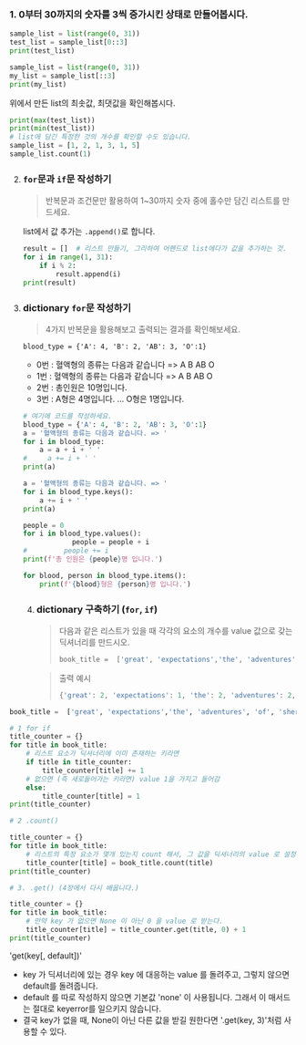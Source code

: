 ### 1. 0부터 30까지의 숫자를 3씩 증가시킨 상태로 만들어봅시다.

```python
sample_list = list(range(0, 31))
test_list = sample_list[0::3]
print(test_list)
```

```python
sample_list = list(range(0, 31))
my_list = sample_list[::3]
print(my_list)
```

위에서 만든 list의 최솟값, 최댓값을 확인해봅시다.

```python
print(max(test_list))
print(min(test_list))
# list에 담긴 특정한 것의 개수를 확인할 수도 있습니다.
sample_list = [1, 2, 1, 3, 1, 5]
sample_list.count(1)
```

2. ### `for`문과 `if`문 작성하기

   > 반복문과 조건문만 활용하여 1~30까지 숫자 중에 홀수만 담긴 리스트를 만드세요.

   list에서 값 추가는 `.append()`로 합니다.

   ```python
   result = []  # 리스트 만들기, 그리하여 어펜드로 list에다가 값을 추가하는 것.
   for i in range(1, 31):    
       if i % 2:
           result.append(i)
   print(result)
   ```

   

3. ###  dictionary `for`문 작성하기

   > 4가지 반복문을 활용해보고 출력되는 결과를 확인해보세요.

   ```
   blood_type = {'A': 4, 'B': 2, 'AB': 3, 'O':1}
   ```

   - 0번 : 혈액형의 종류는 다음과 같습니다 => A B AB O
   - 1번 : 혈액형의 종류는 다음과 같습니다 => A B AB O
   - 2번 : 총인원은 10명입니다.
   - 3번 : A형은 4명입니다. ... O형은 1명입니다.

   ```python
   # 여기에 코드를 작성하세요.
   blood_type = {'A': 4, 'B': 2, 'AB': 3, 'O':1}
   a = '혈액형의 종류는 다음과 같습니다. => '
   for i in blood_type:
       a = a + i + ' '
   #     a += i + ' '
   print(a)
   ```

   ```python
   a = '혈액형의 종류는 다음과 같습니다. => '
   for i in blood_type.keys():
       a += i + ' '
   print(a)
   ```

   ```python
   people = 0
   for i in blood_type.values():
               people = people + i
   #         people += i
   print(f'총 인원은 {people}명 입니다.')
   ```

   ```python
   for blood, person in blood_type.items():
       print(f'{blood}형은 {person}명 입니다.')
   ```

   

   4. ### dictionary 구축하기 (`for`, `if`)

      > 다음과 같은 리스트가 있을 때 각각의 요소의 개수를 value 값으로 갖는 딕셔너리를 만드시오.
      >
      > ```python
      > book_title =  ['great', 'expectations','the', 'adventures', 'of', 'sherlock','holmes','the','great','gasby','hamlet','adventures','of','huckleberry','fin']
      > ```

      > 출력 예시
      >
      > ```python
      > {'great': 2, 'expectations': 1, 'the': 2, 'adventures': 2, 'of': 2, 'sherlock': 1, 'holmes': 1, 'gasby': 1, 'hamlet': 1, 'huckleberry': 1, 'fin': 1}
      > ```

```python
book_title =  ['great', 'expectations','the', 'adventures', 'of', 'sherlock','holmes','the','great','gasby','hamlet','adventures','of','huckleberry','fin']
```

```python
# 1 for if
title_counter = {}
for title in book_title:
    # 리스트 요소가 딕셔너리에 이미 존재하는 키라면
    if title in title_counter:
        title_counter[title] += 1
    # 없으면 (즉 새로들어가는 키라면) value 1을 가지고 들어감
    else:
        title_counter[title] = 1
print(title_counter)
```

```python
# 2 .count()

title_counter = {}
for title in book_title:
    # 리스트의 특정 요소가 몇개 있는지 count 해서, 그 값을 딕셔너리의 value 로 설정
    title_counter[title] = book_title.count(title)
print(title_counter)
```

```python
# 3. .get() (4장에서 다시 배웁니다.)

title_counter = {}
for title in book_title:
    # 만약 key 가 없으면 None 이 아닌 0 을 value 로 받는다.
    title_counter[title] = title_counter.get(title, 0) + 1
print(title_counter)
```

'get(key[, default])'

- key 가 딕셔너리에 있는 경우 key 에 대응하는 value 를 돌려주고, 그렇지 않으면 default를 돌려줍니다.
- default 를 따로 작성하지 않으면 기본값 'none' 이 사용됩니다. 그래서 이 매서드는 절대로 keyerror를 일으키지 않습니다.
- 결국 key가 없을 때, None이 아닌 다른 값을 받길 원한다면 '.get(key, 3)'처럼 사용할 수 있다.